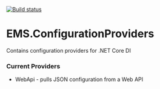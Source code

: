 [![Build status](https://ci.appveyor.com/api/projects/status/4hc0t3nv2wde8c6l?svg=true)](https://ci.appveyor.com/project/aastefanov/ems-configurationproviders)

# EMS.ConfigurationProviders
Contains configuration providers for .NET Core DI

### Current Providers
- WebApi - pulls JSON configuration from a Web API